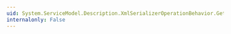 ```yaml
---
uid: System.ServiceModel.Description.XmlSerializerOperationBehavior.GetXmlMappings
internalonly: False
---
```

